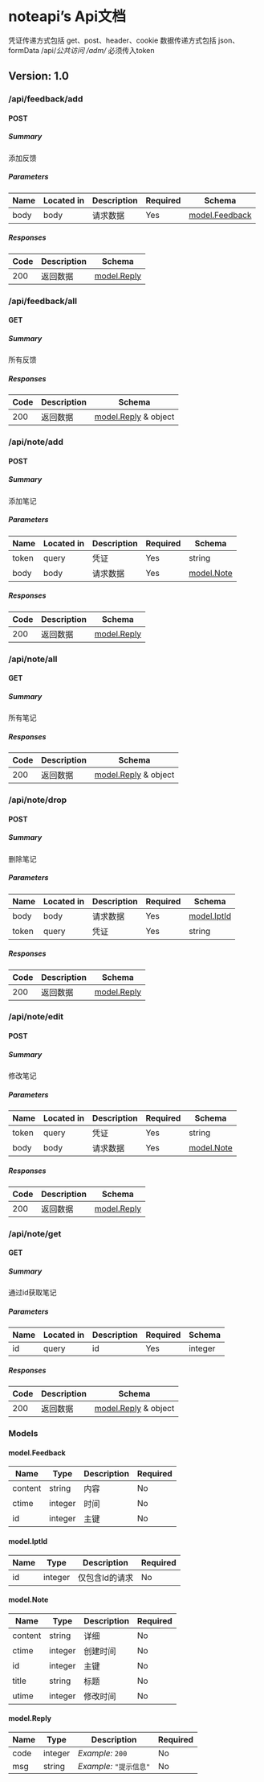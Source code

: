 # noteapi’s Api文档
凭证传递方式包括 get、post、header、cookie
数据传递方式包括 json、formData
/api/*公共访问
/adm/* 必须传入token

## Version: 1.0

### /api/feedback/add

#### POST
##### Summary

添加反馈

##### Parameters

| Name | Located in | Description | Required | Schema |
| ---- | ---------- | ----------- | -------- | ---- |
| body | body | 请求数据 | Yes | [model.Feedback](#modelfeedback) |

##### Responses

| Code | Description | Schema |
| ---- | ----------- | ------ |
| 200 | 返回数据 | [model.Reply](#modelreply) |

### /api/feedback/all

#### GET
##### Summary

所有反馈

##### Responses

| Code | Description | Schema |
| ---- | ----------- | ------ |
| 200 | 返回数据 | [model.Reply](#modelreply) & object |

### /api/note/add

#### POST
##### Summary

添加笔记

##### Parameters

| Name | Located in | Description | Required | Schema |
| ---- | ---------- | ----------- | -------- | ---- |
| token | query | 凭证 | Yes | string |
| body | body | 请求数据 | Yes | [model.Note](#modelnote) |

##### Responses

| Code | Description | Schema |
| ---- | ----------- | ------ |
| 200 | 返回数据 | [model.Reply](#modelreply) |

### /api/note/all

#### GET
##### Summary

所有笔记

##### Responses

| Code | Description | Schema |
| ---- | ----------- | ------ |
| 200 | 返回数据 | [model.Reply](#modelreply) & object |

### /api/note/drop

#### POST
##### Summary

删除笔记

##### Parameters

| Name | Located in | Description | Required | Schema |
| ---- | ---------- | ----------- | -------- | ---- |
| body | body | 请求数据 | Yes | [model.IptId](#modeliptid) |
| token | query | 凭证 | Yes | string |

##### Responses

| Code | Description | Schema |
| ---- | ----------- | ------ |
| 200 | 返回数据 | [model.Reply](#modelreply) |

### /api/note/edit

#### POST
##### Summary

修改笔记

##### Parameters

| Name | Located in | Description | Required | Schema |
| ---- | ---------- | ----------- | -------- | ---- |
| token | query | 凭证 | Yes | string |
| body | body | 请求数据 | Yes | [model.Note](#modelnote) |

##### Responses

| Code | Description | Schema |
| ---- | ----------- | ------ |
| 200 | 返回数据 | [model.Reply](#modelreply) |

### /api/note/get

#### GET
##### Summary

通过id获取笔记

##### Parameters

| Name | Located in | Description | Required | Schema |
| ---- | ---------- | ----------- | -------- | ---- |
| id | query | id | Yes | integer |

##### Responses

| Code | Description | Schema |
| ---- | ----------- | ------ |
| 200 | 返回数据 | [model.Reply](#modelreply) & object |

### Models

#### model.Feedback

| Name | Type | Description | Required |
| ---- | ---- | ----------- | -------- |
| content | string | 内容 | No |
| ctime | integer | 时间 | No |
| id | integer | 主键 | No |

#### model.IptId

| Name | Type | Description | Required |
| ---- | ---- | ----------- | -------- |
| id | integer | 仅包含Id的请求 | No |

#### model.Note

| Name | Type | Description | Required |
| ---- | ---- | ----------- | -------- |
| content | string | 详细 | No |
| ctime | integer | 创建时间 | No |
| id | integer | 主键 | No |
| title | string | 标题 | No |
| utime | integer | 修改时间 | No |

#### model.Reply

| Name | Type | Description | Required |
| ---- | ---- | ----------- | -------- |
| code | integer | _Example:_ `200` | No |
| msg | string | _Example:_ `"提示信息"` | No |
